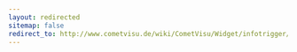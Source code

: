```yaml
---
layout: redirected
sitemap: false
redirect_to: http://www.cometvisu.de/wiki/CometVisu/Widget/infotrigger/de
---
```


